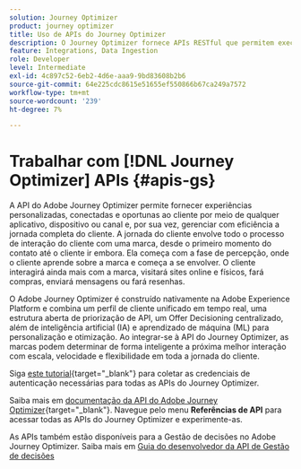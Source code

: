 ```yaml
---
solution: Journey Optimizer
product: journey optimizer
title: Uso de APIs do Journey Optimizer
description: O Journey Optimizer fornece APIs RESTful que permitem executar programaticamente as principais operações em seus aplicativos. Saiba como acessá-las e usá-las.
feature: Integrations, Data Ingestion
role: Developer
level: Intermediate
exl-id: 4c897c52-6eb2-4d6e-aaa9-9bd83608b2b6
source-git-commit: 64e225cdc8615e51655ef550866b67ca249a7572
workflow-type: tm+mt
source-wordcount: '239'
ht-degree: 7%

---
```


# Trabalhar com [!DNL Journey Optimizer] APIs {#apis-gs}

A API do Adobe Journey Optimizer permite fornecer experiências personalizadas, conectadas e oportunas ao cliente por meio de qualquer aplicativo, dispositivo ou canal e, por sua vez, gerenciar com eficiência a jornada completa do cliente. A jornada do cliente envolve todo o processo de interação do cliente com uma marca, desde o primeiro momento do contato até o cliente ir embora. Ela começa com a fase de percepção, onde o cliente aprende sobre a marca e começa a se envolver. O cliente interagirá ainda mais com a marca, visitará sites online e físicos, fará compras, enviará mensagens ou fará resenhas.

O Adobe Journey Optimizer é construído nativamente na Adobe Experience Platform e combina um perfil de cliente unificado em tempo real, uma estrutura aberta de priorização de API, um Offer Decisioning centralizado, além de inteligência artificial (IA) e aprendizado de máquina (ML) para personalização e otimização. Ao integrar-se à API do Journey Optimizer, as marcas podem determinar de forma inteligente a próxima melhor interação com escala, velocidade e flexibilidade em toda a jornada do cliente.

Siga [este tutorial](https://developer.adobe.com/journey-optimizer-apis/references/authentication/){target="_blank"} para coletar as credenciais de autenticação necessárias para todas as APIs do Journey Optimizer.

Saiba mais em [documentação da API do Adobe Journey Optimizer](https://developer.adobe.com/journey-optimizer-apis/){target="_blank"}. Navegue pelo menu **Referências de API** para acessar todas as APIs do Journey Optimizer e experimente-as.

As APIs também estão disponíveis para a Gestão de decisões no Adobe Journey Optimizer. Saiba mais em [Guia do desenvolvedor da API de Gestão de decisões](../offers/api-reference/getting-started.md)
